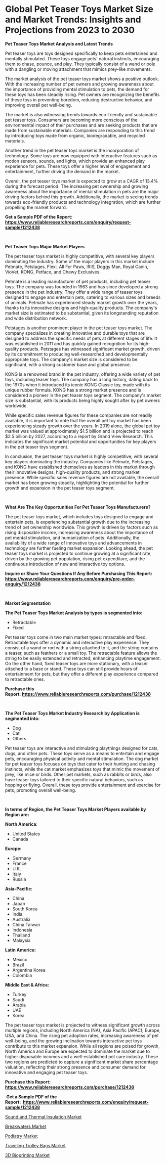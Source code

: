 <p><h1>Global Pet Teaser Toys Market Size and Market Trends: Insights and Projections from 2023 to 2030</h1></p><p><strong>Pet Teaser Toys Market Analysis and Latest Trends</strong></p>
<p><p>Pet teaser toys are toys designed specifically to keep pets entertained and mentally stimulated. These toys engage pets' natural instincts, encouraging them to chase, pounce, and play. They typically consist of a wand or pole with a dangling or moving attachment that mimics prey-like movements.</p><p>The market analysis of the pet teaser toys market shows a positive outlook. With the increasing number of pet owners and growing awareness about the importance of providing mental stimulation to pets, the demand for these toys has been steadily rising. Pet owners are recognizing the benefits of these toys in preventing boredom, reducing destructive behavior, and improving overall pet well-being.</p><p>The market is also witnessing trends towards eco-friendly and sustainable pet teaser toys. Consumers are becoming more conscious of the environmental impact of their purchases and are seeking products that are made from sustainable materials. Companies are responding to this trend by introducing toys made from organic, biodegradable, and recycled materials.</p><p>Another trend in the pet teaser toys market is the incorporation of technology. Some toys are now equipped with interactive features such as motion sensors, sounds, and lights, which provide an enhanced play experience for pets. These toys offer a higher level of engagement and entertainment, further driving the demand in the market.</p><p>Overall, the pet teaser toys market is expected to grow at a CAGR of 13.4% during the forecast period. The increasing pet ownership and growing awareness about the importance of mental stimulation in pets are the major driving factors behind this growth. Additionally, the market is seeing trends towards eco-friendly products and technology integration, which are further propelling the market forward.</p></p>
<p><strong>Get a Sample PDF of the Report:&nbsp; <a href="https://www.reliableresearchreports.com/enquiry/request-sample/1212438">https://www.reliableresearchreports.com/enquiry/request-sample/1212438</a></strong></p>
<p>&nbsp;</p>
<p><strong>Pet Teaser Toys Major Market Players</strong></p>
<p><p>The pet teaser toys market is highly competitive, with several key players dominating the industry. Some of the major players in this market include Petmate, Petstages, Flexi, All For Paws, IRIS, Doggy Man, Royal Canin, VioVet, KONG, Petface, and Chewy Exclusives.</p><p>Petmate is a leading manufacturer of pet products, including pet teaser toys. The company was founded in 1963 and has since developed a strong presence in the pet industry. They offer a wide range of teaser toys designed to engage and entertain pets, catering to various sizes and breeds of animals. Petmate has experienced steady market growth over the years, thanks to its innovative designs and high-quality products. The company's market size is estimated to be substantial, given its longstanding reputation and wide distribution network.</p><p>Petstages is another prominent player in the pet teaser toys market. The company specializes in creating innovative and durable toys that are designed to address the specific needs of pets at different stages of life. It was established in 2011 and has quickly gained recognition for its high-quality products. Petstages has witnessed significant market growth, driven by its commitment to producing well-researched and developmentally appropriate toys. The company's market size is considered to be significant, with a strong customer base and global presence.</p><p>KONG is a renowned brand in the pet industry, offering a wide variety of pet toys, including teaser toys. The company has a long history, dating back to the 1970s when it introduced its iconic KONG Classic toy, made with its unique rubber formula. KONG has a strong market presence and is considered a pioneer in the pet teaser toys segment. The company's market size is substantial, with its products being highly sought after by pet owners worldwide.</p><p>While specific sales revenue figures for these companies are not readily available, it is important to note that the overall pet toy market has been experiencing steady growth over the years. In 2019 alone, the global pet toy market was valued at approximately $1.5 billion and is projected to reach $2.5 billion by 2027, according to a report by Grand View Research. This indicates the significant market potential and opportunities for key players in the pet teaser toys segment.</p><p>In conclusion, the pet teaser toys market is highly competitive, with several key players dominating the industry. Companies like Petmate, Petstages, and KONG have established themselves as leaders in this market through their innovative designs, high-quality products, and strong market presence. While specific sales revenue figures are not available, the overall market has been growing steadily, highlighting the potential for further growth and expansion in the pet teaser toys segment.</p></p>
<p>&nbsp;</p>
<p><strong>What Are The Key Opportunities For Pet Teaser Toys Manufacturers?</strong></p>
<p><p>The pet teaser toys market, which includes toys designed to engage and entertain pets, is experiencing substantial growth due to the increasing trend of pet ownership worldwide. This growth is driven by factors such as rising disposable income, increasing awareness about the importance of pet mental stimulation, and humanization of pets. Additionally, the availability of a wide range of innovative toys and advancements in technology are further fueling market expansion. Looking ahead, the pet teaser toys market is projected to continue growing at a significant rate, driven by the growing pet population, rising pet expenditure, and the continuous introduction of new and interactive toy options.</p></p>
<p><strong>Inquire or Share Your Questions If Any Before Purchasing This Report: <a href="https://www.reliableresearchreports.com/enquiry/pre-order-enquiry/1212438">https://www.reliableresearchreports.com/enquiry/pre-order-enquiry/1212438</a></strong></p>
<p>&nbsp;</p>
<p><strong>Market Segmentation</strong></p>
<p><strong>The Pet Teaser Toys Market Analysis by types is segmented into:</strong></p>
<p><ul><li>Retractable</li><li>Fixed</li></ul></p>
<p><p>Pet teaser toys come in two main market types: retractable and fixed. Retractable toys offer a dynamic and interactive play experience. They consist of a wand or rod with a string attached to it, and the string contains a teaser, such as feathers or a small toy. The retractable feature allows the string to be easily extended and retracted, enhancing playtime engagement. On the other hand, fixed teaser toys are more stationary, with a teaser attached to a base or stand. These toys can still provide hours of entertainment for pets, but they offer a different play experience compared to retractable ones.</p></p>
<p><strong>Purchase this Report:&nbsp;<a href="https://www.reliableresearchreports.com/purchase/1212438">https://www.reliableresearchreports.com/purchase/1212438</a></strong></p>
<p>&nbsp;</p>
<p><strong>The Pet Teaser Toys Market Industry Research by Application is segmented into:</strong></p>
<p><ul><li>Dog</li><li>Cat</li><li>Others</li></ul></p>
<p><p>Pet teaser toys are interactive and stimulating playthings designed for cats, dogs, and other pets. These toys serve as a means to entertain and engage pets, encouraging physical activity and mental stimulation. The dog market for pet teaser toys focuses on toys that cater to their hunting and chasing instincts, while the cat market emphasizes toys that mimic the movement of prey, like mice or birds. Other pet markets, such as rabbits or birds, also have teaser toys tailored to their specific natural behaviors, such as hopping or flying. Overall, these toys provide entertainment and exercise for pets, promoting overall well-being.</p></p>
<p>&nbsp;</p>
<p><strong>In terms of Region, the Pet Teaser Toys Market Players available by Region are:</strong></p>
<p>
    <p> <strong> North America: </strong>
        <ul>
            <li>United States</li>
            <li>Canada</li>
        </ul>
        </p> 
    <p> <strong> Europe: </strong>
        <ul>
            <li>Germany</li>
            <li>France</li>
            <li>U.K.</li>
            <li>Italy</li>
            <li>Russia</li>
        </ul>
        </p> 
    <p> <strong> Asia-Pacific: </strong>
        <ul>
            <li>China</li>
            <li>Japan</li>
            <li>South Korea</li>
            <li>India</li>
            <li>Australia</li>
            <li>China Taiwan</li>
            <li>Indonesia</li>
            <li>Thailand</li>
            <li>Malaysia</li>
        </ul>
        </p> 
    <p> <strong> Latin America: </strong>
        <ul>
            <li>Mexico</li>
            <li>Brazil</li>
            <li>Argentina Korea</li>
            <li>Colombia</li>
        </ul>
        </p> 
    <p> <strong> Middle East & Africa: </strong>
        <ul>
            <li>Turkey</li>
            <li>Saudi</li>
            <li>Arabia</li>
            <li>UAE</li>
            <li>Korea</li>
        </ul>
    </p>
    </p>
<p><p>The pet teaser toys market is projected to witness significant growth across multiple regions, including North America (NA), Asia Pacific (APAC), Europe, USA, and China. The rising pet adoption rates, increasing awareness of pet well-being, and the growing inclination towards interactive pet toys contribute to this market expansion. While all regions are poised for growth, North America and Europe are expected to dominate the market due to higher disposable incomes and a well-established pet care industry. These two regions are predicted to capture a significant market share percentage valuation, reflecting their strong presence and consumer demand for innovative and engaging pet teaser toys.</p></p>
<p><strong>Purchase this Report: <a href="https://www.reliableresearchreports.com/purchase/1212438">https://www.reliableresearchreports.com/purchase/1212438</a></strong></p>
<p>&nbsp;<strong>Get a Sample PDF of the Report:&nbsp;&nbsp;<a href="https://www.reliableresearchreports.com/enquiry/request-sample/1212438">https://www.reliableresearchreports.com/enquiry/request-sample/1212438</a></strong></p>
<p><strong></strong></p>
<p><p><a href="https://medium.com/@jailynpurdy1934/sound-and-thermal-insulation-market-size-growth-forecast-2023-2030-b11c4b6f694d">Sound and Thermal Insulation Market</a></p><p><a href="https://medium.com/@alaynagrant2023/breakwaters-market-size-growth-forecast-2023-2030-43f93c9c7865">Breakwaters Market</a></p><p><a href="https://www.linkedin.com/pulse/podiatry-market-challenges-opportunities-growth-drivers-major-cjrme/">Podiatry Market</a></p><p><a href="https://github.com/GroverBarry/Market-Research-Report-List-2/blob/main/traveling-trolley-bags-market.md">Traveling Trolley Bags Market</a></p><p><a href="https://www.linkedin.com/pulse/3d-bioprinting-market-size-growth-forecast-from-2023--pjxge/">3D Bioprinting Market</a></p></p>